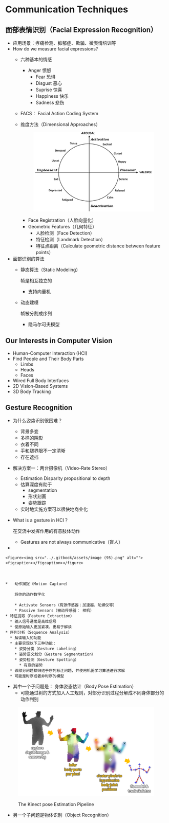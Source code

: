 # Communication Techniques

## 面部表情识别（Facial Expression Recognition）

* 应用场景：疼痛检测、抑郁症、欺骗、微表情培训等
* How do we measure facial expressions?&#x20;
  * 六种基本的情感
    * Anger 愤怒
      * Fear 恐惧
      * Disgust 恶心
      * Suprise 惊喜
      * Happiness 快乐
      * Sadness 悲伤
  * FACS： Facial Action Coding System
  *   维度方法（Dimensional Approaches）

      <figure><img src="../.gitbook/assets/image (94).png" alt=""><figcaption></figcaption></figure>

      * Face Registration（人脸向量化）
      * Geometric Features（几何特征）
        * 人脸检测（Face Detection）
        * 特征检测（Landmark Detection）
        * 特征点距离（Calculate geometric distance between feature points）
* 面部识别的算法
  *   静态算法（Static Modeling）

      帧是相互独立的

      * 支持向量机
  *   动态建模

      帧被分割成序列

      * 隐马尔可夫模型

## Our Interests in Computer Vision

* Human-Computer Interaction (HCI)
* Find People and Their Body Parts
  * Limbs
  * Heads
  * Faces
* Wired Full Body Interfaces
* 2D Vision-Based Systems
* 3D Body Tracking

## Gesture Recognition

* 为什么姿势识别很困难？
  * 背景多变
  * 多样的阴影
  * 衣着不同
  * 手和腿界限不一定清晰
  * 存在遮挡
* 解决方案一：两台摄像机（Video-Rate Stereo）
  * Estimation Disparity propositional to depth
  * 估算深度有助于
    * segmentation
    * 形状刻画
    * 姿势跟踪
  * 实时地实施方案可以很快地商业化
*   What is a gesture in HCI？

    在交流中发挥作用的有意肢体动作

    * Gestures are not always communicative（盲人）
*

    <figure><img src="../.gitbook/assets/image (95).png" alt=""><figcaption></figcaption></figure>



    *   动作捕捉（Motion Capture）

        将你的动作数字化

        * Activate Sensors（有源传感器：加速器、陀螺仪等）
        * Passive Sensors（被动传感器： 相机）
    * 特征提取（Feature Extraction）
      * 输入信号通常是高维信号
      * 使原始输入更加紧凑、更易于解读
    * 序列分析（Sequence Analysis）
      * 解读输入的功能
      * 主要实现以下三种功能：
        * 姿势分类（Gesture Labeling）
        * 姿势语义划分（Gesture Segmentation）
        * 姿势检测（Gesture Spotting）
          * 有意的姿势
      * 该部分问题都归结于序列标注问题，并使用机器学习算法进行求解
      * 可能是时序或者非时序的模型
* 其中一个子问题是： 身体姿态估计（Body Pose Estimation）
  * 可能通过树的方式加入人工规则，对部分识别过程分解成不同身体部分的动作判别

<figure><img src="../.gitbook/assets/image (96).png" alt=""><figcaption><p>The Kinect pose Estimation Pipeline</p></figcaption></figure>

* 另一个子问题是物体识别（Object Recognition）


